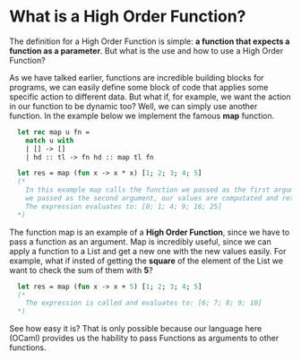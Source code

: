 # What is a High Order Function?
The definition for a High Order Function is simple: **a function that expects a function as a parameter**. But what is the use and how to use a High Order Function?

As we have talked earlier, functions are incredible building blocks for programs, we can easily define some block of code that applies some specific action to different data. But what if, for example, we want the action in our function to be dynamic too? Well, we can simply use another function.
In the example below we implement the famous **map** function.

```ocaml
  let rec map u fn =
    match u with
    | [] -> []
    | hd :: tl -> fn hd :: map tl fn

  let res = map (fun x -> x * x) [1; 2; 3; 4; 5] 
  (* 
    In this example map calls the function we passed as the first argument to every element of the list
    we passed as the second argument, our values are computated and returned on a new List
    The expression evaluates to: [0; 1; 4; 9; 16; 25]
  *)
```

The function map is an example of a **High Order Function**, since we have to pass a function as an argument. Map is incredibly useful, since we can apply a function to a List and get a new one with the new values easily. For example, what if insted of getting the **square** of the element of the List we want to check the sum of them with **5**? 

```ocaml
  let res = map (fun x -> x + 5) [1; 2; 3; 4; 5] 
  (* 
    The expression is called and evaluates to: [6; 7; 8; 9; 10]
  *)
```

See how easy it is? That is only possible because our language here (OCaml) provides us the hability to pass Functions as arguments to other functions.